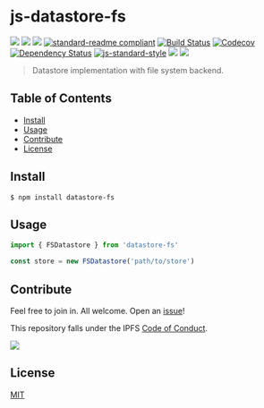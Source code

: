 # js-datastore-fs <!-- omit in toc -->

[![](https://img.shields.io/badge/made%20by-Protocol%20Labs-blue.svg?style=flat-square)](http://ipn.io)
[![](https://img.shields.io/badge/project-IPFS-blue.svg?style=flat-square)](http://ipfs.io/)
[![](https://img.shields.io/badge/freenode-%23ipfs-blue.svg?style=flat-square)](http://webchat.freenode.net/?channels=%23ipfs)
[![standard-readme compliant](https://img.shields.io/badge/standard--readme-OK-green.svg?style=flat-square)](https://github.com/RichardLitt/standard-readme)
[![Build Status](https://github.com/ipfs/js-datastore-fs/actions/workflows/js-test-and-release.yml/badge.svg?branch=master)](https://github.com/ipfs/js-datastore-fs/actions/workflows/js-test-and-release.yml)
[![Codecov](https://codecov.io/gh/ipfs/js-datastore-fs/branch/master/graph/badge.svg)](https://codecov.io/gh/ipfs/js-datastore-fs)
[![Dependency Status](https://david-dm.org/ipfs/js-datastore-fs.svg?style=flat-square)](https://david-dm.org/ipfs/js-datastore-fs)
[![js-standard-style](https://img.shields.io/badge/code%20style-standard-brightgreen.svg?style=flat-square)](https://github.com/feross/standard)
![](https://img.shields.io/badge/npm-%3E%3D3.0.0-orange.svg?style=flat-square)
![](https://img.shields.io/badge/Node.js-%3E%3D8.0.0-orange.svg?style=flat-square)

> Datastore implementation with file system backend.

## Table of Contents <!-- omit in toc -->

- [Install](#install)
- [Usage](#usage)
- [Contribute](#contribute)
- [License](#license)

## Install

```
$ npm install datastore-fs
```

## Usage

```js
import { FSDatastore } from 'datastore-fs'

const store = new FSDatastore('path/to/store')
```

## Contribute

Feel free to join in. All welcome. Open an [issue](https://github.com/ipfs/js-datastore-fs/issues)!

This repository falls under the IPFS [Code of Conduct](https://github.com/ipfs/community/blob/master/code-of-conduct.md).

[![](https://cdn.rawgit.com/jbenet/contribute-ipfs-gif/master/img/contribute.gif)](https://github.com/ipfs/community/blob/master/CONTRIBUTING.md)

## License

[MIT](LICENSE)
